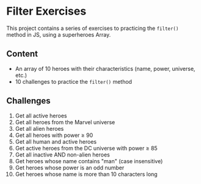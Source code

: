 # Filter Exercises

This project contains a series of exercises to practicing the `filter()` method in JS, using a superheroes Array.

## Content

- An array of 10 heroes with their characteristics (name, power, universe, etc.)
- 10 challenges to practice the `filter()` method

## Challenges

1. Get all active heroes
2. Get all heroes from the Marvel universe
3. Get all alien heroes
4. Get all heroes with power ≥ 90
5. Get all human and active heroes
6. Get active heroes from the DC universe with power ≥ 85
7. Get all inactive AND non-alien heroes
8. Get heroes whose name contains "man" (case insensitive)
9. Get heroes whose power is an odd number
10. Get heroes whose name is more than 10 characters long
